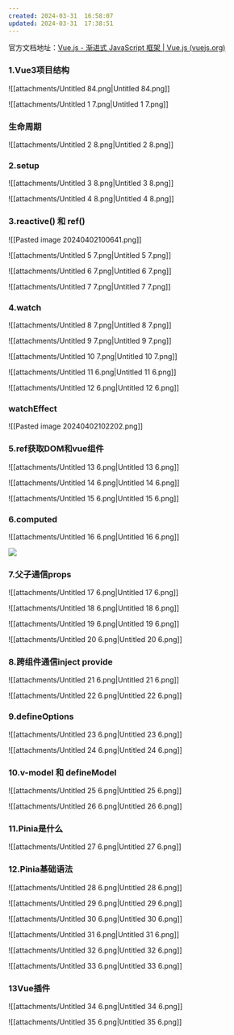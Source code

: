 ```yaml
---
created: 2024-03-31  16:58:07
updated: 2024-03-31  17:38:51
---
```

官方文档地址：[Vue.js - 渐进式 JavaScript 框架 | Vue.js (vuejs.org)](https://cn.vuejs.org/)


### 1.Vue3项目结构

![[attachments/Untitled 84.png|Untitled 84.png]]

  

![[attachments/Untitled 1 7.png|Untitled 1 7.png]]

  

  

### 生命周期

![[attachments/Untitled 2 8.png|Untitled 2 8.png]]

  

### 2.setup

  

![[attachments/Untitled 3 8.png|Untitled 3 8.png]]

  

![[attachments/Untitled 4 8.png|Untitled 4 8.png]]

### 3.reactive() 和 ref()

![[Pasted image 20240402100641.png]]
  

![[attachments/Untitled 5 7.png|Untitled 5 7.png]]

  

![[attachments/Untitled 6 7.png|Untitled 6 7.png]]

  

![[attachments/Untitled 7 7.png|Untitled 7 7.png]]

### 4.watch

  

![[attachments/Untitled 8 7.png|Untitled 8 7.png]]

  

![[attachments/Untitled 9 7.png|Untitled 9 7.png]]

  

![[attachments/Untitled 10 7.png|Untitled 10 7.png]]

  

![[attachments/Untitled 11 6.png|Untitled 11 6.png]]

  

![[attachments/Untitled 12 6.png|Untitled 12 6.png]]


### watchEffect

![[Pasted image 20240402102202.png]]


### 5.ref获取DOM和vue组件

  

![[attachments/Untitled 13 6.png|Untitled 13 6.png]]

![[attachments/Untitled 14 6.png|Untitled 14 6.png]]

![[attachments/Untitled 15 6.png|Untitled 15 6.png]]

  

### 6.computed

  

  

![[attachments/Untitled 16 6.png|Untitled 16 6.png]]

[![](https://www.notion.so)](https://www.notion.so)

### 7.父子通信props

  

![[attachments/Untitled 17 6.png|Untitled 17 6.png]]

  

![[attachments/Untitled 18 6.png|Untitled 18 6.png]]

  

![[attachments/Untitled 19 6.png|Untitled 19 6.png]]

  

![[attachments/Untitled 20 6.png|Untitled 20 6.png]]

### 8.跨组件通信inject provide

  

![[attachments/Untitled 21 6.png|Untitled 21 6.png]]

  

![[attachments/Untitled 22 6.png|Untitled 22 6.png]]

  

### 9.defineOptions

  

![[attachments/Untitled 23 6.png|Untitled 23 6.png]]

  

![[attachments/Untitled 24 6.png|Untitled 24 6.png]]

  

  

### 10.v-model 和 defineModel

  

![[attachments/Untitled 25 6.png|Untitled 25 6.png]]

  

![[attachments/Untitled 26 6.png|Untitled 26 6.png]]

### 11.Pinia是什么

  

![[attachments/Untitled 27 6.png|Untitled 27 6.png]]

  

  

  

### 12.Pinia基础语法

  

![[attachments/Untitled 28 6.png|Untitled 28 6.png]]

  

![[attachments/Untitled 29 6.png|Untitled 29 6.png]]

  

![[attachments/Untitled 30 6.png|Untitled 30 6.png]]

  

![[attachments/Untitled 31 6.png|Untitled 31 6.png]]

  

![[attachments/Untitled 32 6.png|Untitled 32 6.png]]

  

![[attachments/Untitled 33 6.png|Untitled 33 6.png]]

### 13Vue插件

![[attachments/Untitled 34 6.png|Untitled 34 6.png]]

![[attachments/Untitled 35 6.png|Untitled 35 6.png]]
